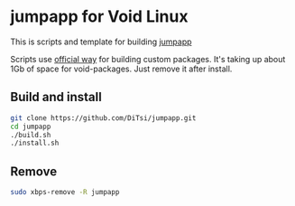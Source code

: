 # jumpapp for Void Linux

This is scripts and template for building [jumpapp](https://github.com/mkropat/jumpapp)

Scripts use [official way](https://github.com/void-linux/void-packages/blob/master/README.md) for building custom packages. It's taking up about 1Gb of space for void-packages. Just remove it after install.

## Build and install
```bash
git clone https://github.com/DiTsi/jumpapp.git
cd jumpapp
./build.sh
./install.sh
```

## Remove
```bash
sudo xbps-remove -R jumpapp
```
